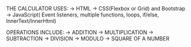 THE CALCULATOR USES:
→ HTML
→ CSS(Flexbox or Grid) and Bootstrap
→ JavaScript( Event listeners, multiple functions, loops, if/else, InnerText/InnerHtml)

OPERATIONS INCLUDE:
→ ADDITION
→ MULTIPLICATION
→ SUBTRACTION
→ DIVISION
→ MODULO
→ SQUARE OF A NUMBER
